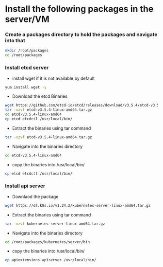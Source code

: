 # Install the following packages in the server/VM
### Create a packages directory to hold the packages and navigate into that 
``` bash
mkdir /root/packages
cd /root/packages
```
### Install etcd server
* install wget if it is not available by default
``` bash
yum install wget -y
```
* Download the etcd Binaries
``` bash
wget https://github.com/etcd-io/etcd/releases/download/v3.5.4/etcd-v3.5.4-linux-amd64.tar.gz
tar -xzvf etcd-v3.5.4-linux-amd64.tar.gz
cd etcd-v3.5.4-linux-amd64
cp etcd etcdctl /usr/local/bin/
```
* Extract the binaries using tar command
``` bash
tar -xzvf etcd-v3.5.4-linux-amd64.tar.gz
```
* Navigate into the binaries directory
``` bash
cd etcd-v3.5.4-linux-amd64
```
* copy the binaries into /usr/local/bin/
``` bash
cp etcd etcdctl /usr/local/bin/
```
### Install api server
* Downlaod the package
``` bash
wget https://dl.k8s.io/v1.24.2/kubernetes-server-linux-amd64.tar.gz
```
* Extract the binaries using tar command
``` bash
tar -xzvf kubernetes-server-linux-amd64.tar.gz
```
* Navigate into the binaries directory
``` bash
cd /root/packages/kubernetes/server/bin
```
* copy the binaries into /usr/local/bin/
``` bash
cp apiextensions-apiserver /usr/local/bin/
```


